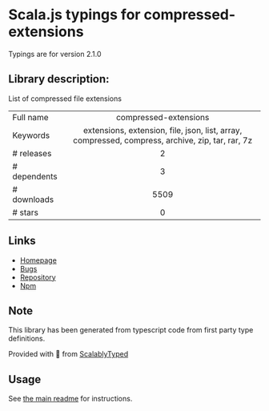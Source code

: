 
# Scala.js typings for compressed-extensions

Typings are for version 2.1.0

## Library description:
List of compressed file extensions

|                    |                 |
| ------------------ | :-------------: |
| Full name          | compressed-extensions |
| Keywords           | extensions, extension, file, json, list, array, compressed, compress, archive, zip, tar, rar, 7z |
| # releases         | 2 |
| # dependents       | 3 |
| # downloads        | 5509 |
| # stars            | 0 |

## Links
- [Homepage](https://github.com/sindresorhus/compressed-extensions#readme)
- [Bugs](https://github.com/sindresorhus/compressed-extensions/issues)
- [Repository](https://github.com/sindresorhus/compressed-extensions)
- [Npm](https://www.npmjs.com/package/compressed-extensions)
    


## Note
This library has been generated from typescript code from first party type definitions.

Provided with :purple_heart: from [ScalablyTyped](https://github.com/oyvindberg/ScalablyTyped)

## Usage
See [the main readme](../../readme.md) for instructions.


